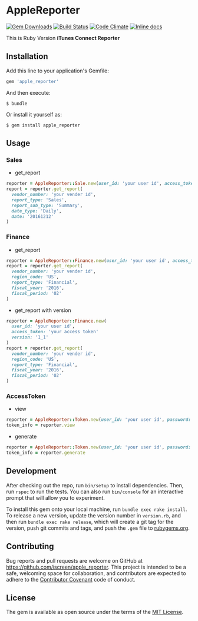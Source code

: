 # AppleReporter

[![Gem Downloads](http://ruby-gem-downloads-badge.herokuapp.com/apple_reporter?type=total)](https://rubygems.org/gems/apple_reporter)
[![Build Status](https://travis-ci.org/iscreen/apple_reporter.svg?branch=master)](https://travis-ci.org/iscreen/apple_reporter)
[![Code Climate](https://codeclimate.com/github/iscreen/apple_reporter.svg)](https://codeclimate.com/github/iscreen/apple_reporter)
[![Inline docs](https://inch-ci.org/github/iscreen/apple_reporter.svg?branch=master)](http://www.rubydoc.info/gems/apple_reporter)


This is Ruby Version <b>iTunes Connect Reporter</b>

## Installation

Add this line to your application's Gemfile:

```ruby
gem 'apple_reporter'
```

And then execute:

    $ bundle

Or install it yourself as:

    $ gem install apple_reporter

## Usage

### Sales

- get_report

```ruby
reporter = AppleReporter::Sale.new(user_id: 'your user id', access_token: 'your access token')
report = reporter.get_report(
  vendor_number: 'your vender id',
  report_type: 'Sales',
  report_sub_type: 'Summary',
  date_type: 'Daily',
  date: '20161212'
)
```
### Finance

- get_report

```ruby
reporter = AppleReporter::Finance.new(user_id: 'your user id', access_token: 'your access token')
report = reporter.get_report(
  vendor_number: 'your vender id',
  region_code: 'US',
  report_type: 'Financial',
  fiscal_year: '2016',
  fiscal_period: '02'
)
```

- get_report with version

```ruby
reporter = AppleReporter::Finance.new(
  user_id: 'your user id', 
  access_token: 'your access token'
  version: '1_1'
)
report = reporter.get_report(
  vendor_number: 'your vender id',
  region_code: 'US',
  report_type: 'Financial',
  fiscal_year: '2016',
  fiscal_period: '02'
)
```

### AccessToken

- view

```ruby
reporter = AppleReporter::Token.new(user_id: 'your user id', password: 'your password')
token_info = reporter.view
```

- generate

```ruby
reporter = AppleReporter::Token.new(user_id: 'your user id', password: 'your password')
token_info = reporter.generate
```


## Development

After checking out the repo, run `bin/setup` to install dependencies. Then, run `rspec` to run the tests. You can also run `bin/console` for an interactive prompt that will allow you to experiment.

To install this gem onto your local machine, run `bundle exec rake install`. To release a new version, update the version number in `version.rb`, and then run `bundle exec rake release`, which will create a git tag for the version, push git commits and tags, and push the `.gem` file to [rubygems.org](https://rubygems.org).

## Contributing

Bug reports and pull requests are welcome on GitHub at https://github.com/iscreen/apple_reporter. This project is intended to be a safe, welcoming space for collaboration, and contributors are expected to adhere to the [Contributor Covenant](http://contributor-covenant.org) code of conduct.


## License

The gem is available as open source under the terms of the [MIT License](http://opensource.org/licenses/MIT).

